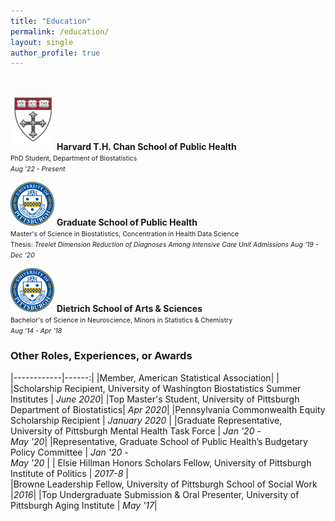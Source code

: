 ```yaml
---
title: "Education"
permalink: /education/
layout: single
author_profile: true
---
```


<br>

<!--- |------------|----:|
|<img src="/assets/images/seal.png" width="60"/> **University of Pittsburgh, Graduate School of Public Health** |    |
|Master's of Science in Biostatistics | *Aug '19 - Dec '20*|  
|Thesis: *Treelet Dimension Reduction of Diagnoses Among Intensive Care Unit Admissions*|  |
|Concentration in Health Data Science |  |
|Pennsylvania Commonwealth Equity Scholarship Recipient |  | -->


<!--- |------------|----:|
|<img src="/assets/images/seal.png" width="60"/> **University of Pittsburgh, Dietrich School of Arts & Sciences**|  |
| Bachelor's of Science in Neuroscience |*Aug '14 - Dec '18*|  
| Minors in Applied Statistics, Chemistry | |  --->


<img src="/assets/images/harvard_png_crop2.png" width="70"/> **Harvard T.H. Chan School of Public Health**  
<span style="font-size:0.75em"> PhD Student, Department of Biostatistics  
*Aug '22 - Present*
</span>

<img src="/assets/images/seal.png" width="70"/> **Graduate School of Public Health**  
<span style="font-size:0.75em"> Master's of Science in Biostatistics, Concentration in Health Data Science  
Thesis: *Treelet Dimension Reduction of Diagnoses Among Intensive Care Unit Admissions*
*Aug '19 - Dec '20*  
</span>


<img src="/assets/images/seal.png" width="70"/> **Dietrich School of Arts & Sciences**  
<span style="font-size:0.75em"> Bachelor's of Science in Neuroscience, Minors in Statistics & Chemistry  
*Aug '14 - Apr '18*  
</span>


### Other Roles, Experiences, or Awards

|------------|------:|
|Member, American Statistical Association| |
|Scholarship Recipient, University of Washington Biostatistics Summer Institutes | *June 2020*|
|Top Master's Student, University of Pittsburgh Department of Biostatistics| *Apr 2020*|
|Pennsylvania Commonwealth Equity Scholarship Recipient | *January 2020* |
|Graduate Representative, University of Pittsburgh Mental Health Task Force | *Jan '20 - <br> May '20*|
|Representative, Graduate School of Public Health’s Budgetary Policy Committee | *Jan '20 -  <br> May '20* |
| Elsie Hillman Honors Scholars Fellow, University of Pittsburgh Institute of Politics | *2017-8* |  
|Browne Leadership Fellow, University of Pittsburgh School of Social Work |*2016*|
|Top Undergraduate Submission & Oral Presenter, University of Pittsburgh Aging Institute | *May '17*|
